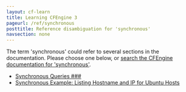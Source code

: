 ```yaml
---
layout: cf-learn
title: Learning CFEngine 3
pageurl: /ref/synchronous
posttitle: Reference disambiguation for 'synchronous'
navsection: none
---
```


The term 'synchronous' could refer to several sections in the documentation. Please choose one below, or
[search the CFEngine documentation for 'synchronous'](http://docs.cfengine.com/latest/search.html?q=synchronous).

- [Synchronous Queries \#\#\#](http://docs.cfengine.com/latest/enterprise-cfengine-guide-reporting-sql-queries-enterprise-api.html#synchronous-queries-###)
- [Synchronous Example: Listing Hostname and IP for Ubuntu Hosts](http://docs.cfengine.com/latest/examples-enterprise-api-examples-sql-queries.html#synchronous-example-listing-hostname-and-ip-for-ubuntu-hosts)
